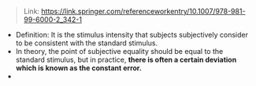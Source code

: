 > Link: https://link.springer.com/referenceworkentry/10.1007/978-981-99-6000-2_342-1
- Definition: It is the stimulus intensity that subjects subjectively consider to be consistent with the standard stimulus.
- In theory, the point of subjective equality should be equal to the standard stimulus, but in practice, **there is often a certain deviation which is known as the constant error.**
- 